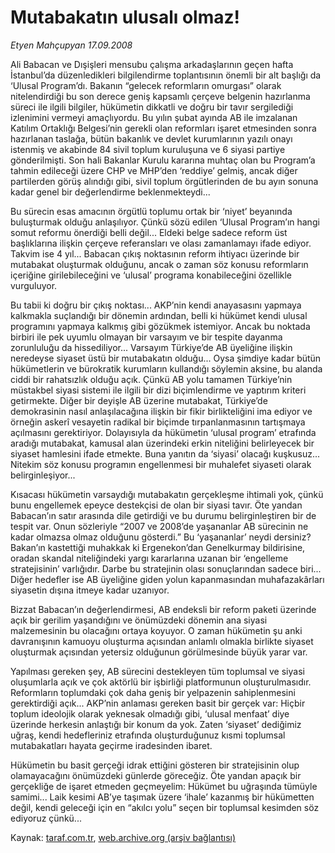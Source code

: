 # Mutabakatın ulusalı olmaz!

*Etyen Mahçupyan 17.09.2008*

<div class="yazi">
<p>Ali Babacan ve Dışişleri mensubu çalışma arkadaşlarının geçen hafta İstanbul’da düzenledikleri bilgilendirme toplantısının önemli bir alt başlığı da ‘Ulusal Program’dı. Bakanın “gelecek reformların omurgası” olarak nitelendirdiği bu son derece geniş kapsamlı çerçeve belgenin hazırlanma süreci ile ilgili bilgiler, hükümetin dikkatli ve doğru bir tavır sergilediği izlenimini vermeyi amaçlıyordu. Bu yılın şubat ayında AB ile imzalanan Katılım Ortaklığı Belgesi’nin gerekli olan reformları işaret etmesinden sonra hazırlanan taslağa, bütün bakanlık ve devlet kurumlarının yazılı onayı istenmiş ve akabinde 84 sivil toplum kuruluşuna ve 6 siyasi partiye gönderilmişti. Son hali Bakanlar Kurulu kararına muhtaç olan bu Program’a tahmin edileceği üzere CHP ve MHP’den ‘reddiye’ gelmiş, ancak diğer partilerden görüş alındığı gibi, sivil toplum örgütlerinden de bu ayın sonuna kadar genel bir değerlendirme beklenmekteydi...</p>
<p>Bu sürecin esas amacının örgütlü toplumu ortak bir ‘niyet’ beyanında buluşturmak olduğu anlaşılıyor. Çünkü sözü edilen ‘Ulusal Program’ın hangi somut reformu önerdiği belli değil... Eldeki belge sadece reform üst başlıklarına ilişkin çerçeve referansları ve olası zamanlamayı ifade ediyor. Takvim ise 4 yıl... Babacan çıkış noktasının reform ihtiyacı üzerinde bir mutabakat oluşturmak olduğunu, ancak o zaman söz konusu reformların içeriğine girilebileceğini ve ‘ulusal’ programa konabileceğini özellikle vurguluyor. </p>
<p>Bu tabii ki doğru bir çıkış noktası... AKP’nin kendi anayasasını yapmaya kalkmakla suçlandığı bir dönemin ardından, belli ki hükümet kendi ulusal programını yapmaya kalkmış gibi gözükmek istemiyor. Ancak bu noktada birbiri ile pek uyumlu olmayan bir varsayım ve bir tespite dayanma zorunluluğu da hissediliyor... Varsayım Türkiye’de AB üyeliğine ilişkin neredeyse siyaset üstü bir mutabakatın olduğu... Oysa şimdiye kadar bütün hükümetlerin ve bürokratik kurumların kullandığı söylemin aksine, bu alanda ciddi bir rahatsızlık olduğu açık. Çünkü AB yolu tamamen Türkiye’nin müstakbel siyasi sistemi ile ilgili bir dizi biçimlendirme ve yaptırım kriteri getirmekte. Diğer bir deyişle AB üzerine mutabakat, Türkiye’de demokrasinin nasıl anlaşılacağına ilişkin bir fikir birlikteliğini ima ediyor ve örneğin askerî vesayetin radikal bir biçimde tırpanlanmasının tartışmaya açılmasını gerektiriyor. Dolayısıyla da hükümetin ‘ulusal program’ etrafında aradığı mutabakat, kamusal alan üzerindeki erkin niteliğini belirleyecek bir siyaset hamlesini ifade etmekte. Buna yanıtın da ‘siyasi’ olacağı kuşkusuz... Nitekim söz konusu programın engellenmesi bir muhalefet siyaseti olarak belirginleşiyor...</p>
<p>Kısacası hükümetin varsaydığı mutabakatın gerçekleşme ihtimali yok, çünkü bunu engellemek epeyce destekçisi de olan bir siyasi tavır. Öte yandan Babacan’ın satır arasında dile getirdiği ve bu durumu belirginleştiren bir de tespit var. Onun sözleriyle “2007 ve 2008’de yaşananlar AB sürecinin ne kadar olmazsa olmaz olduğunu gösterdi.” Bu ‘yaşananlar’ neydi dersiniz? Bakan’ın kastettiği muhakkak ki Ergenekon’dan Genelkurmay bildirisine, oradan skandal niteliğindeki yargı kararlarına uzanan bir ‘engelleme stratejisinin’ varlığıdır. Darbe bu stratejinin olası sonuçlarından sadece biri... Diğer hedefler ise AB üyeliğine giden yolun kapanmasından muhafazakârları siyasetin dışına itmeye kadar uzanıyor.</p>
<p>Bizzat Babacan’ın değerlendirmesi, AB endeksli bir reform paketi üzerinde açık bir gerilim yaşandığını ve önümüzdeki dönemin ana siyasi malzemesinin bu olacağını ortaya koyuyor. O zaman hükümetin şu anki davranışının kamuoyu oluşturma açısından anlamlı olmakla birlikte siyaset oluşturmak açısından yetersiz olduğunun görülmesinde büyük yarar var. </p>
<p>Yapılması gereken şey, AB sürecini destekleyen tüm toplumsal ve siyasi oluşumlarla açık ve çok aktörlü bir işbirliği platformunun oluşturulmasıdır. Reformların toplumdaki çok daha geniş bir yelpazenin sahiplenmesini gerektirdiği açık... AKP’nin anlaması gereken basit bir gerçek var: Hiçbir toplum ideolojik olarak yeknesak olmadığı gibi, ‘ulusal menfaat’ diye üzerinde herkesin anlaştığı bir konum da yok. Zaten ‘siyaset’ dediğimiz uğraş, kendi hedefleriniz etrafında oluşturduğunuz kısmi toplumsal mutabakatları hayata geçirme iradesinden ibaret. </p>
<p>Hükümetin bu basit gerçeği idrak ettiğini gösteren bir stratejisinin olup olamayacağını önümüzdeki günlerde göreceğiz. Öte yandan apaçık bir gerçekliğe de işaret etmeden geçmeyelim: Hükümet bu uğraşında tümüyle samimi... Laik kesimi AB’ye taşımak üzere ‘ihale’ kazanmış bir hükümetten değil, kendi geleceği için en “akılcı yolu” seçen bir toplumsal kesimden söz ediyoruz çünkü... </p></div>

Kaynak: [taraf.com.tr](http://www.taraf.com.tr:80/etyen-mahcupyan/makale-mutabakatin-ulusali-olmaz.htm), [web.archive.org (arşiv bağlantısı)](http://web.archive.org/web/20100921064420/http://www.taraf.com.tr:80/etyen-mahcupyan/makale-mutabakatin-ulusali-olmaz.htm)
